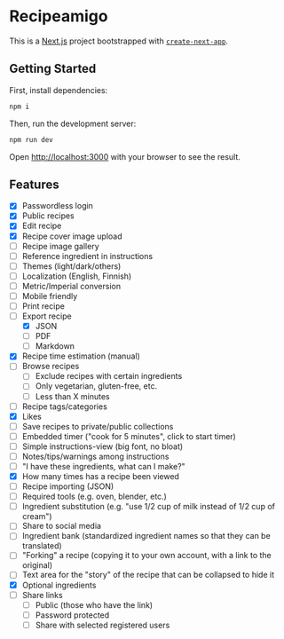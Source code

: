 # Recipeamigo

This is a [Next.js](https://nextjs.org/) project bootstrapped with [`create-next-app`](https://github.com/vercel/next.js/tree/canary/packages/create-next-app).

## Getting Started

First, install dependencies:

```bash
npm i
```

Then, run the development server:

```bash
npm run dev
```

Open [http://localhost:3000](http://localhost:3000) with your browser to see the result.

## Features

- [X] Passwordless login
- [X] Public recipes
- [X] Edit recipe
- [X] Recipe cover image upload
- [ ] Recipe image gallery
- [ ] Reference ingredient in instructions
- [ ] Themes (light/dark/others)
- [ ] Localization (English, Finnish)
- [ ] Metric/Imperial conversion
- [ ] Mobile friendly
- [ ] Print recipe
- [ ] Export recipe
  - [X] JSON
  - [ ] PDF
  - [ ] Markdown
- [X] Recipe time estimation (manual)
- [ ] Browse recipes
  - [ ] Exclude recipes with certain ingredients
  - [ ] Only vegetarian, gluten-free, etc.
  - [ ] Less than X minutes
- [ ] Recipe tags/categories
- [X] Likes
- [ ] Save recipes to private/public collections
- [ ] Embedded timer ("cook for 5 minutes", click to start timer)
- [ ] Simple instructions-view (big font, no bloat)
- [ ] Notes/tips/warnings among instructions
- [ ] "I have these ingredients, what can I make?"
- [X] How many times has a recipe been viewed
- [ ] Recipe importing (JSON)
- [ ] Required tools (e.g. oven, blender, etc.)
- [ ] Ingredient substitution (e.g. "use 1/2 cup of milk instead of 1/2 cup of cream")
- [ ] Share to social media
- [ ] Ingredient bank (standardized ingredient names so that they can be translated)
- [ ] "Forking" a recipe (copying it to your own account, with a link to the original)
- [ ] Text area for the "story" of the recipe that can be collapsed to hide it
- [X] Optional ingredients
- [ ] Share links
  - [ ] Public (those who have the link)
  - [ ] Password protected
  - [ ] Share with selected registered users
